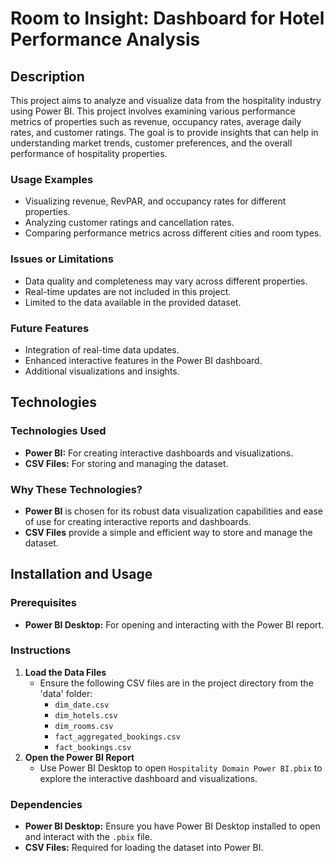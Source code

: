 
# Room to Insight: Dashboard for Hotel Performance Analysis

## Description

This project aims to analyze and visualize data from the hospitality industry using Power BI. This project involves examining various performance metrics of properties such as revenue, occupancy rates, average daily rates, and customer ratings. The goal is to provide insights that can help in understanding market trends, customer preferences, and the overall performance of hospitality properties.

### Usage Examples

- Visualizing revenue, RevPAR, and occupancy rates for different properties.
- Analyzing customer ratings and cancellation rates.
- Comparing performance metrics across different cities and room types.

### Issues or Limitations

- Data quality and completeness may vary across different properties.
- Real-time updates are not included in this project.
- Limited to the data available in the provided dataset.

### Future Features

- Integration of real-time data updates.
- Enhanced interactive features in the Power BI dashboard.
- Additional visualizations and insights.

## Technologies

### Technologies Used

- **Power BI:** For creating interactive dashboards and visualizations.
- **CSV Files:** For storing and managing the dataset.

### Why These Technologies?

- **Power BI** is chosen for its robust data visualization capabilities and ease of use for creating interactive reports and dashboards.
- **CSV Files** provide a simple and efficient way to store and manage the dataset.

## Installation and Usage

### Prerequisites

- **Power BI Desktop:** For opening and interacting with the Power BI report.

### Instructions

1. **Load the Data Files**
   - Ensure the following CSV files are in the project directory from the 'data' folder:
     - `dim_date.csv`
     - `dim_hotels.csv`
     - `dim_rooms.csv`
     - `fact_aggregated_bookings.csv`
     - `fact_bookings.csv`
2. **Open the Power BI Report**
   - Use Power BI Desktop to open `Hospitality Domain Power BI.pbix` to explore the interactive dashboard and visualizations.

### Dependencies

- **Power BI Desktop:** Ensure you have Power BI Desktop installed to open and interact with the `.pbix` file.
- **CSV Files:** Required for loading the dataset into Power BI.

